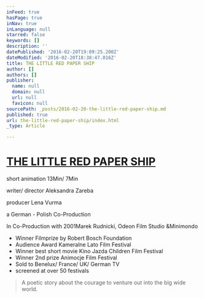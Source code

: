 ```yaml
---
inFeed: true
hasPage: true
inNav: true
inLanguage: null
starred: false
keywords: []
description: ''
datePublished: '2016-02-20T19:09:25.200Z'
dateModified: '2016-02-20T18:38:47.016Z'
title: THE LITTLE RED PAPER SHIP
author: []
authors: []
publisher:
  name: null
  domain: null
  url: null
  favicon: null
sourcePath: _posts/2016-02-20-the-little-red-paper-ship.md
published: true
url: the-little-red-paper-ship/index.html
_type: Article

---
```

# [THE LITTLE RED PAPER SHIP][0]

short animation 13Min/ 7Min

writer/ director Aleksandra Zareba

producer Lena Vurma

a German - Polish Co-Production

In Co-Production with 2001Marek Rudnicki, Odeon Film Studio &Minimondo

* Winner Filmprize by Robert Bosch Foundation
* Audience Award Kameralne Lato Film Festival
* Winner best short movie Kino Jazda Children Film Festival 
* Winner 2nd prize Animocje Film Festival 
* Sold to Benelux/ France/ UK/ German TV
* screened at over 50 festivals

> A poetic story about the courage to venture out into the big wide world.



[0]: https://www.youtube.com/watch?v=fyqER8Rwd7g
